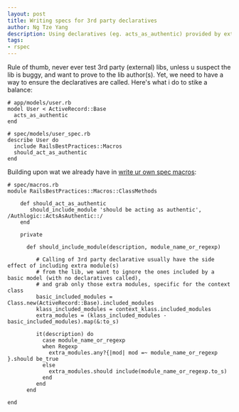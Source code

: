 ```yaml
---
layout: post
title: Writing specs for 3rd party declaratives
author: Ng Tze Yang
description: Using declaratives (eg. acts_as_authentic) provided by external libs is unavoidable in building a rails application. But testing 3rd party libs is surely not part of our work, yet how do we rest assured that these declaratives are called ??
tags:
- rspec
---
```

Rule of thumb, never ever test 3rd party (external) libs, unless u suspect the lib is buggy, and want to prove to the lib author(s). Yet, we need to have a way to ensure the declaratives are called. Here's what i do to stike a balance:

    # app/models/user.rb
    model User < ActiveRecord::Base
      acts_as_authentic
    end

    # spec/models/user_spec.rb
    describe User do
      include RailsBestPractices::Macros
      should_act_as_authentic
    end

Building upon wat we already have in [write ur own spec macros][1]:

    # spec/macros.rb
    module RailsBestPractices::Macros::ClassMethods

        def should_act_as_authentic
           should_include_module 'should be acting as authentic', /Authlogic::ActsAsAuthentic::/
        end

        private

          def should_include_module(description, module_name_or_regexp)

             # Calling of 3rd party declarative usually have the side effect of including extra module(s)
             # from the lib, we want to ignore the ones included by a basic model (with no declaratives called),
             # and grab only those extra modules, specific for the context class
             basic_included_modules = Class.new(ActiveRecord::Base).included_modules
             klass_included_modules = context_klass.included_modules
             extra_modules = (klass_included_modules - basic_included_modules).map(&:to_s)

             it(description) do
               case module_name_or_regexp
               when Regexp
                 extra_modules.any?{|mod| mod =~ module_name_or_regexp }.should be_true
               else
                 extra_modules.should include(module_name_or_regexp.to_s)
               end
             end
          end

    end

  [1]: http://rails-bestpractices.com/posts/30-write-ur-own-spec-macros
